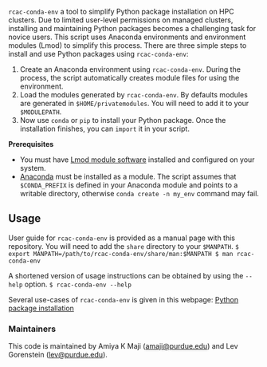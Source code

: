 `rcac-conda-env` a tool to simplify Python package installation on HPC clusters. Due to limited user-level permissions on managed clusters, installing and maintaining Python packages becomes a challenging task for novice users. This script uses Anaconda environments and environment modules (Lmod) to simplify this process. There are three simple steps to install and use Python packages using `rcac-conda-env`:

 1. Create an Anaconda environment using `rcac-conda-env`. During the process, the script automatically creates module files for using the environment.
 2. Load the modules generated by `rcac-conda-env`. By defaults modules are generated in `$HOME/privatemodules`. You will need to add it to your `$MODULEPATH`.
 3. Now use `conda` or `pip` to install your Python package. Once the installation finishes, you can `import` it in your script.

**Prerequisites**
 - You must have [Lmod module software](https://lmod.readthedocs.io/en/latest/index.html) installed and configured on your system.
 - [Anaconda](https://www.anaconda.com/) must be installed as a module. The script assumes that `$CONDA_PREFIX` is defined in your Anaconda module and points to a writable directory, otherwise `conda create -n my_env` command may fail. 

## Usage

User guide for `rcac-conda-env` is provided as a manual page with this repository. You will need to add the `share` directory to your `$MANPATH`.
    ```
    $ export MANPATH=/path/to/rcac-conda-env/share/man:$MANPATH
    $ man rcac-conda-env
    ```

A shortened version of usage instructions can be obtained by using the `--help` option.
    ```
    $ rcac-conda-env --help
    ```

Several use-cases of `rcac-conda-env` is given in this webpage: [Python package installation](https://www.rcac.purdue.edu/knowledge/brown/run/examples/apps/python/packages)

### Maintainers
This code is maintained by Amiya K Maji (amaji@purdue.edu) and Lev Gorenstein (lev@purdue.edu).

